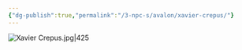 ```yaml
---
{"dg-publish":true,"permalink":"/3-npc-s/avalon/xavier-crepus/"}
---
```



![Xavier Crepus.jpg|425](/img/user/Images/Xavier%20Crepus.jpg)

